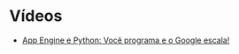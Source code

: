 # Vídeos

* [App Engine e Python: Você programa e o Google escala!](https://www.youtube.com/playlist?list=PLA05yVJtRWYRGIeBxag8uT-3ftcMVT5oF)
